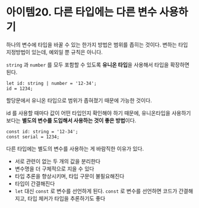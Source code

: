 # 아이템20. 다른 타입에는 다른 변수 사용하기

하나의 변수에 타입을 바꿀 수 있는 한가지 방법은 범위를 좁히는 것이다. 변하는 타입 지정방법이 있는데, 예외일 뿐 규칙은 아니다.

`string` 과 `number` 를 모두 포함할 수 있도록 **유니온 타입**을 사용해서 타입을 확장하면 된다.

```tsx
let id: string | number = '12-34';
id = 1234;
```

할당문에서 유니온 타입으로 범위가 좁혀졌기 때문에 가능한 것이다.

id 를 사용할 때마다 값이 어떤 타입인지 확인해야 하기 때문에, 유니온타입을 사용하기보다는 **별도의 변수를 도입해서 사용하는 것이 좋은 방법**이다.

```tsx
const id: string = '12-34';
const serial = 1234;
```

다른 타입에는 별도의 변수를 사용하는 게 바람직한 이유가 있다.

- 서로 관련이 없는 두 개의 값을 분리한다
- 변수명을 더 구체적으로 지을 수 있다
- 타입 추론을 향상시키며, 타입 구문이 불필요해진다
- 타입이 간결해진다
- `let` 대신 `const` 로 변수를 선언하게 된다. `const` 로 변수를 선언하면 코드가 간결해지고, 타입 체커가 타입을 추론하기도 좋다
